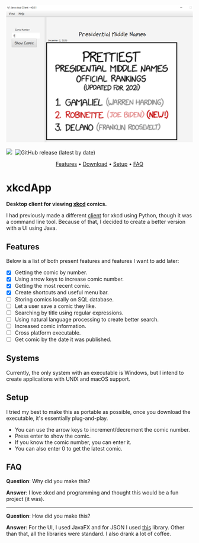 ![](resources/images/demo.png)

![](https://www.codefactor.io/repository/github/clairebearz32bit/xkcdapp/badge)
![[](https://www.gnu.org/licenses/gpl-3.0)](https://img.shields.io/badge/license-GPLv3-green)
![GitHub release (latest by date)](https://img.shields.io/github/v/release/clairebearz32bit/xkcdApp)

<p align="center">
    <a href="https://github.com/clairebearz32bit/xkcdApp#features">Features</a> •
    <a href="https://github.com/clairebearz32bit/xkcdApp/releases">Download</a> •
    <a href="https://github.com/clairebearz32bit/xkcdApp#setup">Setup</a> •
    <a href="https://github.com/clairebearz32bit/xkcdApp#faq">FAQ</a>
</p>

# xkcdApp
**Desktop client for viewing [xkcd](http://xkcd.com) comics.**

I had previously made a different [client](https://github.com/clairebearz32bit/pyxkcd) for xkcd
using Python, though it was a command line tool. Because of that, I decided to create a better version 
with a UI using Java.

## Features
Below is a list of both present features and features I want to add later:

- [x] Getting the comic by number.
- [x] Using arrow keys to increase comic number.
- [x] Getting the most recent comic.
- [x] Create shortcuts and useful menu bar.
- [ ] Storing comics locally on SQL database.
- [ ] Let a user save a comic they like.
- [ ] Searching by title using regular expressions.
- [ ] Using natural language processing to create better search.
- [ ] Increased comic information.
- [ ] Cross platform executable.
- [ ] Get comic by the date it was published.

## Systems
Currently, the only system with an executable is Windows, but I intend to create
applications with UNIX and macOS support.

## Setup
I tried my best to make this as portable as possible, once you download the executable,
it's essentially plug-and-play.

* You can use the arrow keys to increment/decrement the comic number.
* Press enter to show the comic.
* If you know the comic number, you can enter it.
* You can also enter 0 to get the latest comic.

## FAQ
**Question**: Why did you make this?

**Answer**: I love xkcd and programming and thought this would be a fun project (it was).

---
**Question**: How did you make this?

**Answer**: For the UI, I used JavaFX and for JSON I used [this](https://github.com/stleary/JSON-java) library.
Other than that, all the libraries were standard. I also drank a lot of coffee.